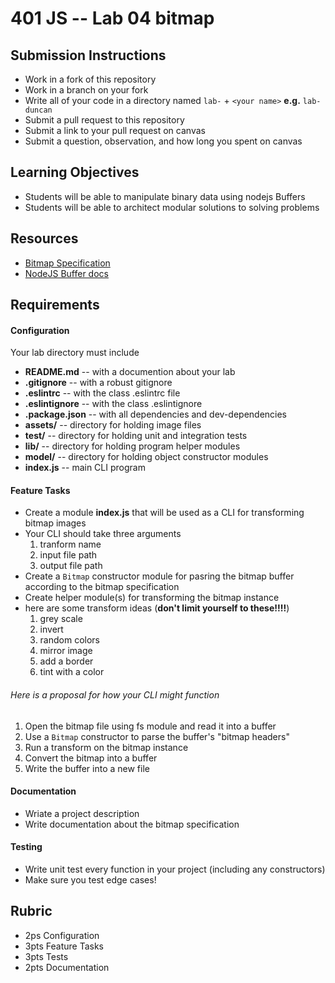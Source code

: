 401 JS --  Lab 04 bitmap
===

## Submission Instructions
  * Work in a fork of this repository
  * Work in a branch on your fork
  * Write all of your code in a directory named `lab-` + `<your name>` **e.g.** `lab-duncan`
  * Submit a pull request to this repository
  * Submit a link to your pull request on canvas
  * Submit a question, observation, and how long you spent on canvas  
  
## Learning Objectives  
* Students will be able to manipulate binary data using nodejs Buffers 
* Students will be able to architect modular solutions to solving problems

## Resources  
* [Bitmap Specification](https://en.wikipedia.org/wiki/BMP_file_format)
* [NodeJS Buffer docs](https://nodejs.org/api/buffer.html)

## Requirements  
#### Configuration  
<!-- list of files, configurations, tools, ect that are required -->
Your lab directory must include  
* **README.md** -- with a documention about your lab
* **.gitignore** -- with a robust gitignore
* **.eslintrc** -- with the class .eslintrc file
* **.eslintignore** -- with the class .eslintignore
* **.package.json** -- with all dependencies and dev-dependencies 
* **assets/** -- directory for holding image files
* **test/** -- directory for holding unit and integration tests
* **lib/** -- directory for holding program helper modules
* **model/** -- directory for holding object constructor modules
* **index.js** -- main CLI program

 
#### Feature Tasks  
* Create a module **index.js** that will be used as a CLI for transforming bitmap images
 * Your CLI should take three arguments 
    1. tranform name
    2. input file path
    3. output file path
* Create a `Bitmap` constructor module for pasring the bitmap buffer according to the bitmap specification
* Create helper module(s) for transforming the bitmap instance
 * here are some transform ideas (**don't limit yourself to these!!!!**)
    1. grey scale
    2. invert
    3. random colors
    4. mirror image
    5. add a border
    6. tint with a color

###### Here is a proposal for how your CLI might function   
1. Open the bitmap file using fs module and read it into a buffer
2. Use a `Bitmap` constructor to parse the buffer's "bitmap headers" 
3. Run a transform on the bitmap instance
4. Convert the bitmap into a buffer
5. Write the buffer into a new file

####  Documentation  
* Wriate a project description
* Write documentation about the bitmap specification

#### Testing  
* Write unit test every function in your project (including any constructors)
 * Make sure you test edge cases!

## Rubric  
* 2ps Configuration
* 3pts Feature Tasks
* 3pts Tests
* 2pts Documentation
